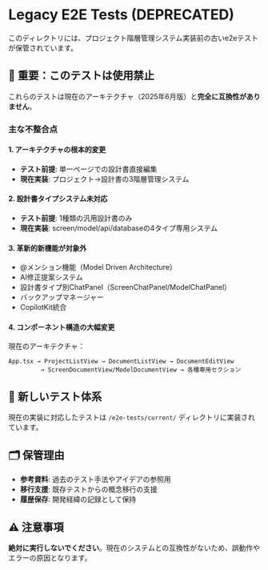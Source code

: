 # Legacy E2E Tests (DEPRECATED)

このディレクトリには、プロジェクト階層管理システム実装前の古いe2eテストが保管されています。

## 🚨 重要：このテストは使用禁止

これらのテストは現在のアーキテクチャ（2025年6月版）と**完全に互換性がありません**。

### 主な不整合点

#### 1. アーキテクチャの根本的変更
- **テスト前提**: 単一ページでの設計書直接編集
- **現在実装**: プロジェクト→設計書の3階層管理システム

#### 2. 設計書タイプシステム未対応
- **テスト前提**: 1種類の汎用設計書のみ
- **現在実装**: screen/model/api/databaseの4タイプ専用システム

#### 3. 革新的新機能が対象外
- @メンション機能（Model Driven Architecture）
- AI修正提案システム
- 設計書タイプ別ChatPanel（ScreenChatPanel/ModelChatPanel）
- バックアップマネージャー
- CopilotKit統合

#### 4. コンポーネント構造の大幅変更
現在のアーキテクチャ：
```
App.tsx → ProjectListView → DocumentListView → DocumentEditView 
         → ScreenDocumentView/ModelDocumentView → 各種専用セクション
```

## 📁 新しいテスト体系

現在の実装に対応したテストは `/e2e-tests/current/` ディレクトリに実装されています。

## 🗂️ 保管理由

- **参考資料**: 過去のテスト手法やアイデアの参照用
- **移行支援**: 既存テストからの概念移行の支援
- **履歴保存**: 開発経緯の記録として保持

## ⚠️ 注意事項

**絶対に実行しないでください**。現在のシステムとの互換性がないため、誤動作やエラーの原因となります。
